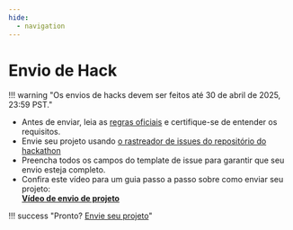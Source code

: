 ```yaml
---
hide:
  - navigation
---
```


# Envio de Hack

!!! warning "Os envios de hacks devem ser feitos até 30 de abril de 2025, 23:59 PST."

- Antes de enviar, leia as [regras oficiais](rules.md) e certifique-se de entender os requisitos.
- Envie seu projeto usando [o rastreador de issues do repositório do hackathon](https://github.com/microsoft/AI_Agents_Hackathon/issues/new?template=project.yml)
- Preencha todos os campos do template de issue para garantir que seu envio esteja completo.
- Confira este vídeo para um guia passo a passo sobre como enviar seu projeto:  
**[Vídeo de envio de projeto](https://github.com/microsoft/hack-together-teams/assets/3199282/572ea387-61ec-4b77-9885-23b5b2bd39bd)**

!!! success "Pronto? [Envie seu projeto](https://github.com/microsoft/AI_Agents_Hackathon/issues/new?template=project.yml)"
